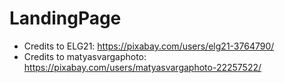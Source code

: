 # LandingPage
- Credits to ELG21: https://pixabay.com/users/elg21-3764790/
- Credits to matyasvargaphoto: https://pixabay.com/users/matyasvargaphoto-22257522/